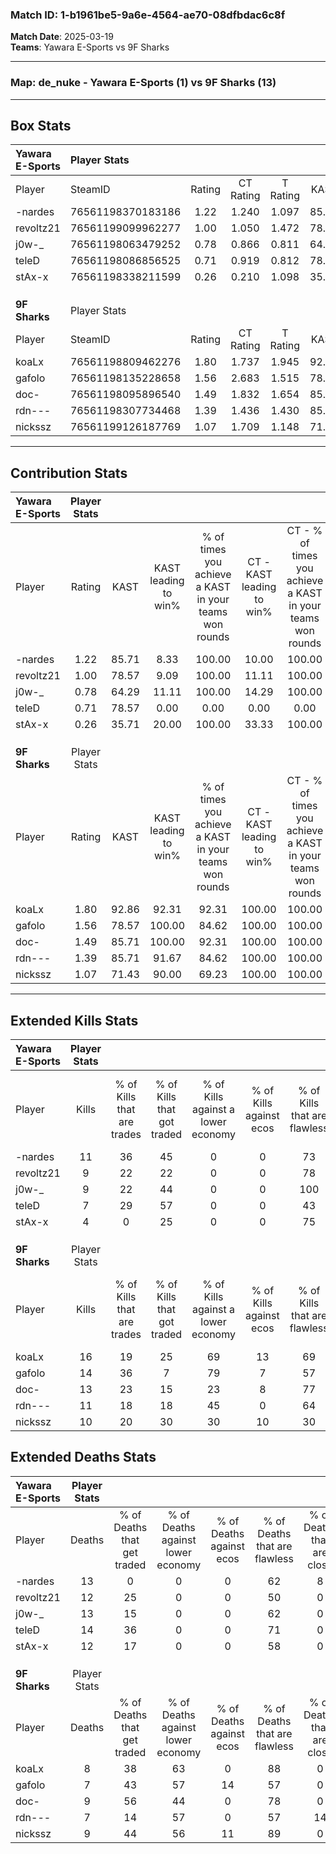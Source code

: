 ### Match ID: 1-b1961be5-9a6e-4564-ae70-08dfbdac6c8f  
**Match Date**: 2025-03-19  
**Teams**: Yawara E-Sports vs 9F Sharks  

---  

### **Map**: de_nuke - Yawara E-Sports (1) vs 9F Sharks (13)  
---  

## Box Stats  

| **Yawara E-Sports** | Player Stats      |        |           |          |       |       |       |         |        |      |     |
| :- | :- | :-: | :-: | :-: | :-: | :-: | :-: | :-: | :-: | :-: | :-: |
| Player              | SteamID           | Rating | CT Rating | T Rating | KAST  |  ADR  | Kills | Assists | Deaths | K/D  | HS% |
| -nardes             | 76561198370183186 |  1.22  |   1.240   |  1.097   | 85.71 | 95.2  |  11   |    6    |   13   | 0.85 | 36  |
| revoltz21           | 76561199099962277 |  1.00  |   1.050   |  1.472   | 78.57 | 68.6  |   9   |    6    |   12   | 0.75 | 55  |
| j0w-_               | 76561198063479252 |  0.78  |   0.866   |  0.811   | 64.29 | 59.5  |   9   |    0    |   13   | 0.69 | 77  |
| teleD               | 76561198086856525 |  0.71  |   0.919   |  0.812   | 78.57 | 51.5  |   7   |    2    |   14   | 0.50 | 28  |
| stAx-x              | 76561198338211599 |  0.26  |   0.210   |  1.098   | 35.71 | 44.2  |   4   |    1    |   12   | 0.33 | 75  |
|                     |                   |        |           |          |       |       |       |         |        |      |     |
|                     |                   |        |           |          |       |       |       |         |        |      |     |
|                     |                   |        |           |          |       |       |       |         |        |      |     |
| **9F Sharks**       | Player Stats      |        |           |          |       |       |       |         |        |      |     |
| Player              | SteamID           | Rating | CT Rating | T Rating | KAST  |  ADR  | Kills | Assists | Deaths | K/D  | HS% |
| koaLx               | 76561198809462276 |  1.80  |   1.737   |  1.945   | 92.86 | 113.9 |  16   |    2    |   8    | 2.00 | 81  |
| gafolo              | 76561198135228658 |  1.56  |   2.683   |  1.515   | 78.57 | 101.4 |  14   |    1    |   7    | 2.00 | 42  |
| doc-                | 76561198095896540 |  1.49  |   1.832   |  1.654   | 85.71 | 97.9  |  13   |    4    |   9    | 1.44 | 53  |
| rdn---              | 76561198307734468 |  1.39  |   1.436   |  1.430   | 85.71 | 86.5  |  11   |    2    |   7    | 1.57 | 54  |
| nickssz             | 76561199126187769 |  1.07  |   1.709   |  1.148   | 71.43 | 64.9  |  10   |    1    |   9    | 1.11 | 90  |
---  

## Contribution Stats  

| **Yawara E-Sports** | Player Stats |       |                      |                                                        |                           |                                                             |                          |                                                            |
| :- | :-: | :-: | :-: | :-: | :-: | :-: | :-: | :-: |
| Player              |    Rating    | KAST  | KAST leading to win% | % of times you achieve a KAST in your teams won rounds | CT - KAST leading to win% | CT - % of times you achieve a KAST in your teams won rounds | T - KAST leading to win% | T - % of times you achieve a KAST in your teams won rounds |
| -nardes             |     1.22     | 85.71 |         8.33         |                         100.00                         |           10.00           |                           100.00                            |           0.00           |                            0.00                            |
| revoltz21           |     1.00     | 78.57 |         9.09         |                         100.00                         |           11.11           |                           100.00                            |           0.00           |                            0.00                            |
| j0w-_               |     0.78     | 64.29 |        11.11         |                         100.00                         |           14.29           |                           100.00                            |           0.00           |                            0.00                            |
| teleD               |     0.71     | 78.57 |         0.00         |                          0.00                          |           0.00            |                            0.00                             |           0.00           |                            0.00                            |
| stAx-x              |     0.26     | 35.71 |        20.00         |                         100.00                         |           33.33           |                           100.00                            |           0.00           |                            0.00                            |
|                     |              |       |                      |                                                        |                           |                                                             |                          |                                                            |
|                     |              |       |                      |                                                        |                           |                                                             |                          |                                                            |
|                     |              |       |                      |                                                        |                           |                                                             |                          |                                                            |
| **9F Sharks**       | Player Stats |       |                      |                                                        |                           |                                                             |                          |                                                            |
| Player              |    Rating    | KAST  | KAST leading to win% | % of times you achieve a KAST in your teams won rounds | CT - KAST leading to win% | CT - % of times you achieve a KAST in your teams won rounds | T - KAST leading to win% | T - % of times you achieve a KAST in your teams won rounds |
| koaLx               |     1.80     | 92.86 |        92.31         |                         92.31                          |          100.00           |                           100.00                            |          90.91           |                           90.91                            |
| gafolo              |     1.56     | 78.57 |        100.00        |                         84.62                          |          100.00           |                           100.00                            |          100.00          |                           81.82                            |
| doc-                |     1.49     | 85.71 |        100.00        |                         92.31                          |          100.00           |                           100.00                            |          100.00          |                           90.91                            |
| rdn---              |     1.39     | 85.71 |        91.67         |                         84.62                          |          100.00           |                           100.00                            |          90.00           |                           81.82                            |
| nickssz             |     1.07     | 71.43 |        90.00         |                         69.23                          |          100.00           |                           100.00                            |          87.50           |                           63.64                            |
---  

## Extended Kills Stats  

| **Yawara E-Sports** | Player Stats |                            |                            |                                    |                         |                              |                                 |                                       |                    |           |
| :- | :-: | :-: | :-: | :-: | :-: | :-: | :-: | :-: | :-: | :-: |
| Player              |    Kills     | % of Kills that are trades | % of Kills that got traded | % of Kills against a lower economy | % of Kills against ecos | % of Kills that are flawless | % of Kills that are close duels | % of Kills that are assisted by flash | Pistol Round Kills | AWP Kills |
| -nardes             |      11      |             36             |             45             |                 0                  |            0            |              73              |                9                |                   0                   |         2          |     3     |
| revoltz21           |      9       |             22             |             22             |                 0                  |            0            |              78              |                0                |                  11                   |         0          |     0     |
| j0w-_               |      9       |             22             |             44             |                 0                  |            0            |             100              |                0                |                   0                   |         1          |     0     |
| teleD               |      7       |             29             |             57             |                 0                  |            0            |              43              |                0                |                   0                   |         0          |     0     |
| stAx-x              |      4       |             0              |             25             |                 0                  |            0            |              75              |                0                |                   0                   |         1          |     0     |
|                     |              |                            |                            |                                    |                         |                              |                                 |                                       |                    |           |
|                     |              |                            |                            |                                    |                         |                              |                                 |                                       |                    |           |
|                     |              |                            |                            |                                    |                         |                              |                                 |                                       |                    |           |
| **9F Sharks**       | Player Stats |                            |                            |                                    |                         |                              |                                 |                                       |                    |           |
| Player              |    Kills     | % of Kills that are trades | % of Kills that got traded | % of Kills against a lower economy | % of Kills against ecos | % of Kills that are flawless | % of Kills that are close duels | % of Kills that are assisted by flash | Pistol Round Kills | AWP Kills |
| koaLx               |      16      |             19             |             25             |                 69                 |           13            |              69              |                0                |                   0                   |         2          |     0     |
| gafolo              |      14      |             36             |             7              |                 79                 |            7            |              57              |                7                |                   0                   |         1          |     0     |
| doc-                |      13      |             23             |             15             |                 23                 |            8            |              77              |                0                |                   0                   |         2          |     0     |
| rdn---              |      11      |             18             |             18             |                 45                 |            0            |              64              |                0                |                   0                   |         0          |     0     |
| nickssz             |      10      |             20             |             30             |                 30                 |           10            |              30              |                0                |                   0                   |         5          |     0     |
## Extended Deaths Stats  

| **Yawara E-Sports** | Player Stats |                             |                                   |                          |                               |                            |                           |               |
| :- | :-: | :-: | :-: | :-: | :-: | :-: | :-: | :-: |
| Player              |    Deaths    | % of Deaths that get traded | % of Deaths against lower economy | % of Deaths against ecos | % of Deaths that are flawless | % of Deaths that are close | % of Deaths while blinded | Deaths to AWP |
| -nardes             |      13      |              0              |                 0                 |            0             |              62               |             8              |             0             |       0       |
| revoltz21           |      12      |             25              |                 0                 |            0             |              50               |             0              |             0             |       0       |
| j0w-_               |      13      |             15              |                 0                 |            0             |              62               |             0              |             0             |       0       |
| teleD               |      14      |             36              |                 0                 |            0             |              71               |             0              |             0             |       0       |
| stAx-x              |      12      |             17              |                 0                 |            0             |              58               |             0              |             0             |       0       |
|                     |              |                             |                                   |                          |                               |                            |                           |               |
|                     |              |                             |                                   |                          |                               |                            |                           |               |
|                     |              |                             |                                   |                          |                               |                            |                           |               |
| **9F Sharks**       | Player Stats |                             |                                   |                          |                               |                            |                           |               |
| Player              |    Deaths    | % of Deaths that get traded | % of Deaths against lower economy | % of Deaths against ecos | % of Deaths that are flawless | % of Deaths that are close | % of Deaths while blinded | Deaths to AWP |
| koaLx               |      8       |             38              |                63                 |            0             |              88               |             0              |             0             |       0       |
| gafolo              |      7       |             43              |                57                 |            14            |              57               |             0              |             0             |       2       |
| doc-                |      9       |             56              |                44                 |            0             |              78               |             0              |             0             |       1       |
| rdn---              |      7       |             14              |                57                 |            0             |              57               |             14             |             0             |       0       |
| nickssz             |      9       |             44              |                56                 |            11            |              89               |             0              |            11             |       0       |
